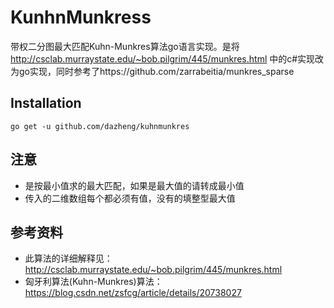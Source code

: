 # KunhnMunkress
带权二分图最大匹配Kuhn-Munkres算法go语言实现。是将 http://csclab.murraystate.edu/~bob.pilgrim/445/munkres.html 中的c#实现改为go实现，同时参考了https://github.com/zarrabeitia/munkres_sparse

## Installation

```
go get -u github.com/dazheng/kuhnmunkres
```
## 注意
* 是按最小值求的最大匹配，如果是最大值的请转成最小值
* 传入的二维数组每个都必须有值，没有的填整型最大值

## 参考资料
* 此算法的详细解释见：http://csclab.murraystate.edu/~bob.pilgrim/445/munkres.html
* 匈牙利算法(Kuhn-Munkres)算法： https://blog.csdn.net/zsfcg/article/details/20738027